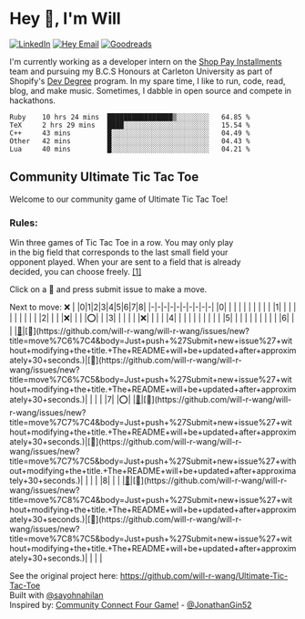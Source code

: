 # Hey 👋, I'm Will

<!-- --- Social Icons --- -->
[![LinkedIn](https://img.shields.io/badge/LinkedIn-blue?style=flat&logo=Linkedin&logoColor=white&link=https://www.linkedin.com/in/will-r-wang/)](https://www.linkedin.com/in/will-r-wang/) 
[![Hey Email](https://img.shields.io/badge/Hey-5522fa?style=flat&logo=Hey&logoColor=white&link=mailto:william.wang@hey.com)](mailto:william.wang@hey.com) 
[![Goodreads](https://img.shields.io/badge/Goodreads-9e7000?style=flat&logo=Goodreads&logoColor=white&link=http://goodreads.com/willrwang)](http://goodreads.com/willrwang)  

<!-- --- About Me --- -->	
I'm currently working as a developer intern on the <a title='Installments' target="_blank" rel="noopener" href="https://www.shopify.com/shop-pay-installments">Shop Pay Installments</a> team and pursuing my B.C.S Honours at Carleton University as part of Shopify's <a title='Dev Degree' target="_blank" rel="noopener" href="https://devdegree.ca/">Dev Degree</a> program. In my spare time, I like to run, code, read, blog, and make music. Sometimes, I dabble in open source and compete in hackathons.  

<!--START_SECTION:waka-->
```text
Ruby    10 hrs 24 mins  ████████████████▒░░░░░░░░   64.85 % 
TeX     2 hrs 29 mins   ████░░░░░░░░░░░░░░░░░░░░░   15.54 % 
C++     43 mins         █░░░░░░░░░░░░░░░░░░░░░░░░   04.49 % 
Other   42 mins         █░░░░░░░░░░░░░░░░░░░░░░░░   04.43 % 
Lua     40 mins         █░░░░░░░░░░░░░░░░░░░░░░░░   04.21 % 
```
<!--END_SECTION:waka-->

## Community Ultimate Tic Tac Toe
Welcome to our community game of Ultimate Tic Tac Toe!  

### Rules:
Win three games of Tic Tac Toe in a row. You may only play  
in the big field that corresponds to the last small field your  
opponent played. When your are sent to a field that is already  
decided, you can choose freely. [[1]](https://bejofo.net/ttt)  

Click on a 👾 and press submit issue to make a move.  


Next to move: ❌
| |0|1|2|3|4|5|6|7|8|
|-|-|-|-|-|-|-|-|-|-|
|0| | | | | | | | | |
|1| | | | | | | | | |
|2| | | |❌| | | |⭕️| |
|3| | | | | |❌| | | |
|4| | | | | | | | | |
|5| | | | | | | | | |
|6| | | |[👾](https://github.com/will-r-wang/will-r-wang/issues/new?title=move%7C6%7C3&body=Just+push+%27Submit+new+issue%27+without+modifying+the+title.+The+README+will+be+updated+after+approximately+30+seconds.)|[👾](https://github.com/will-r-wang/will-r-wang/issues/new?title=move%7C6%7C4&body=Just+push+%27Submit+new+issue%27+without+modifying+the+title.+The+README+will+be+updated+after+approximately+30+seconds.)|[👾](https://github.com/will-r-wang/will-r-wang/issues/new?title=move%7C6%7C5&body=Just+push+%27Submit+new+issue%27+without+modifying+the+title.+The+README+will+be+updated+after+approximately+30+seconds.)| | | |
|7| |⭕️| |[👾](https://github.com/will-r-wang/will-r-wang/issues/new?title=move%7C7%7C3&body=Just+push+%27Submit+new+issue%27+without+modifying+the+title.+The+README+will+be+updated+after+approximately+30+seconds.)|[👾](https://github.com/will-r-wang/will-r-wang/issues/new?title=move%7C7%7C4&body=Just+push+%27Submit+new+issue%27+without+modifying+the+title.+The+README+will+be+updated+after+approximately+30+seconds.)|[👾](https://github.com/will-r-wang/will-r-wang/issues/new?title=move%7C7%7C5&body=Just+push+%27Submit+new+issue%27+without+modifying+the+title.+The+README+will+be+updated+after+approximately+30+seconds.)| | | |
|8| | | |[👾](https://github.com/will-r-wang/will-r-wang/issues/new?title=move%7C8%7C3&body=Just+push+%27Submit+new+issue%27+without+modifying+the+title.+The+README+will+be+updated+after+approximately+30+seconds.)|[👾](https://github.com/will-r-wang/will-r-wang/issues/new?title=move%7C8%7C4&body=Just+push+%27Submit+new+issue%27+without+modifying+the+title.+The+README+will+be+updated+after+approximately+30+seconds.)|[👾](https://github.com/will-r-wang/will-r-wang/issues/new?title=move%7C8%7C5&body=Just+push+%27Submit+new+issue%27+without+modifying+the+title.+The+README+will+be+updated+after+approximately+30+seconds.)| | | |

See the original project here: https://github.com/will-r-wang/Ultimate-Tic-Tac-Toe  
Built with [@sayohnahilan](https://github.com/sayohnahilan)  
Inspired by: [Community Connect Four Game!](https://github.com/JonathanGin52/JonathanGin52/) - [@JonathanGin52](https://github.com/jonathangin52)
